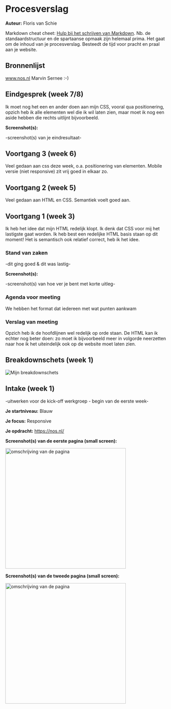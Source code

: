# Procesverslag
**Auteur:** Floris van Schie

Markdown cheat cheet: [Hulp bij het schrijven van Markdown](https://github.com/adam-p/markdown-here/wiki/Markdown-Cheatsheet). Nb. de standaardstructuur en de spartaanse opmaak zijn helemaal prima. Het gaat om de inhoud van je procesverslag. Besteedt de tijd voor pracht en praal aan je website.



## Bronnenlijst
www.nos.nl
Marvin Sernee :-)



## Eindgesprek (week 7/8)

Ik moet nog het een en ander doen aan mijn CSS, vooral qua positionering, opzich heb ik alle elementen wel die ik wil laten zien, maar moet ik nog een aside hebben die rechts uitlijnt bijvoorbeeld.

**Screenshot(s):**

-screenshot(s) van je eindresultaat-



## Voortgang 3 (week 6)

Veel gedaan aan css deze week, o.a. positionering van elementen. Mobile versie (niet responsive) zit vrij goed in elkaar zo. 


## Voortgang 2 (week 5)
Veel gedaan aan HTML en CSS. Semantiek voelt goed aan.


## Voortgang 1 (week 3)
Ik heb het idee dat mijn HTML redelijk klopt. Ik denk dat CSS voor mij het lastigste gaat worden. Ik heb best een redelijke HTML basis staan op dit moment! Het is semantisch ook relatief correct, heb ik het idee. 

### Stand van zaken

-dit ging goed & dit was lastig-

**Screenshot(s):**

-screenshot(s) van hoe ver je bent met korte uitleg-

### Agenda voor meeting

We hebben het format dat iedereen met wat punten aankwam 
### Verslag van meeting

Opzich heb ik de hoofdlijnen wel redelijk op orde staan. De HTML kan ik echter nog beter doen: zo moet ik bijvoorbeeld meer in volgorde neerzetten naar hoe ik het uiteindelijk ook op de website moet laten zien.


## Breakdownschets (week 1)

<img src="images/Untitled.png" alt="Mijn breakdownschets">



## Intake (week 1)
-uitwerken voor de kick-off werkgroep - begin van de eerste week-

**Je startniveau:** Blauw

**Je focus:** Responsive

**Je opdracht:** https://nos.nl/

**Screenshot(s) van de eerste pagina (small screen):**

<img src="images/namaken1.png" width="375px" alt="omschrijving van de pagina">

**Screenshot(s) van de tweede pagina (small screen):**

<img src="images/namaken2.png" width="375px" alt="omschrijving van de pagina">
